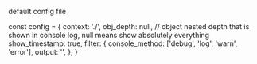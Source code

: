 default config file

const config = {
context: './',
obj_depth: null, // object nested depth that is shown in console log, null means show absolutely everything
show_timestamp: true,
filter: {
console_method: ['debug', 'log', 'warn', 'error'],
output: '',
},
}
